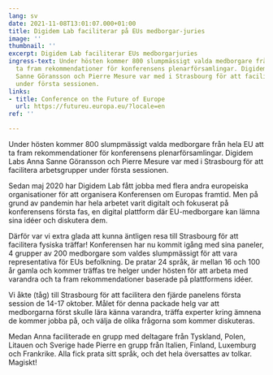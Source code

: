 ```yaml
---
lang: sv
date: 2021-11-08T13:01:07.000+01:00
title: Digidem Lab faciliterar på EUs medborgar-juries
image: ''
thumbnail: ''
excerpt: Digidem Lab faciliterar EUs medborgarjuries
ingress-text: Under hösten kommer 800 slumpmässigt valda medborgare från hela EU att
  ta fram rekommendationer för konferensens plenarförsamlingar. Digidem Labs Anna
  Sanne Göransson och Pierre Mesure var med i Strasbourg för att facilitera arbetsgrupper
  under första sessionen.
links:
- title: Conference on the Future of Europe
  url: https://futureu.europa.eu/?locale=en
ref: ''

---
```

Under hösten kommer 800 slumpmässigt valda medborgare från hela EU att ta fram rekommendationer för konferensens plenarförsamlingar. Digidem Labs Anna Sanne Göransson och Pierre Mesure var med i Strasbourg för att facilitera arbetsgrupper under första sessionen.

Sedan maj 2020 har Digidem Lab fått jobba med flera andra europeiska organisationer för att organisera Konferensen om Europas framtid. Men på grund av pandemin har hela arbetet varit digitalt och fokuserat på konferensens första fas, en digital plattform där EU-medborgare kan lämna sina idéer och diskutera dem.

Därför var vi extra glada att kunna äntligen resa till Strasbourg för att facilitera fysiska träffar! Konferensen har nu kommit igång med sina paneler, 4 grupper av 200 medborgare som valdes slumpmässigt för att vara representativa för EUs befolkning. De pratar 24 språk, är mellan 16 och 100 år gamla och kommer träffas tre helger under hösten för att arbeta med varandra och ta fram rekommendationer baserade på plattformens idéer.

Vi åkte (tåg) till Strasbourg för att facilitera den fjärde panelens första session de 14-17 oktober. Målet för denna packade helg var att medborgarna först skulle  lära känna varandra, träffa experter kring ämnena de kommer jobba på, och välja de olika frågorna som kommer diskuteras.

Medan Anna faciliterade en grupp med deltagare från Tyskland, Polen, Litauen och Sverige hade Pierre en grupp från Italien, Finland, Luxemburg och Frankrike. Alla fick prata sitt språk, och det hela översattes av tolkar. Magiskt!